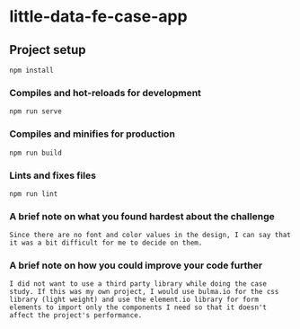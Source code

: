 # little-data-fe-case-app

## Project setup
```
npm install
```

### Compiles and hot-reloads for development
```
npm run serve
```

### Compiles and minifies for production
```
npm run build
```

### Lints and fixes files
```
npm run lint
```

### A brief note on what you found hardest about the challenge
```
Since there are no font and color values in the design, I can say that it was a bit difficult for me to decide on them.
```

### A brief note on how you could improve your code further
```
I did not want to use a third party library while doing the case study. If this was my own project, I would use bulma.io for the css library (light weight) and use the element.io library for form elements to import only the components I need so that it doesn't affect the project's performance.
```
